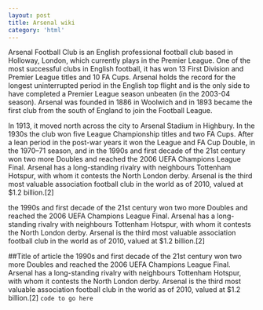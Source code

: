 ```yaml
---
layout: post
title: Arsenal wiki
category: 'html'
---
```


Arsenal Football Club is an English professional football club based in Holloway, London, which currently plays in the Premier League. One of the most successful clubs in English football, it has won 13 First Division and Premier League titles and 10 FA Cups. Arsenal holds the record for the longest uninterrupted period in the English top flight and is the only side to have completed a Premier League season unbeaten (in the 2003-04 season). Arsenal was founded in 1886 in Woolwich and in 1893 became the first club from the south of England to join the Football League.

In 1913, it moved north across the city to Arsenal Stadium in Highbury. In the 1930s the club won five League Championship titles and two FA Cups. After a lean period in the post-war years it won the League and FA Cup Double, in the 1970–71 season, and in the 1990s and first decade of the 21st century won two more Doubles and reached the 2006 UEFA Champions League Final. Arsenal has a long-standing rivalry with neighbours Tottenham Hotspur, with whom it contests the North London derby. Arsenal is the third most valuable association football club in the world as of 2010, valued at $1.2 billion.[2]

the 1990s and first decade of the 21st century won two more Doubles and reached the 2006 UEFA Champions League Final. Arsenal has a long-standing rivalry with neighbours Tottenham Hotspur, with whom it contests the North London derby. Arsenal is the third most valuable association football club in the world as of 2010, valued at $1.2 billion.[2]

##Title of article
the 1990s and first decade of the 21st century won two more Doubles and reached the 2006 UEFA Champions League Final. Arsenal has a long-standing rivalry with neighbours Tottenham Hotspur, with whom it contests the North London derby. Arsenal is the third most valuable association football club in the world as of 2010, valued at $1.2 billion.[2]
`code to go here`
